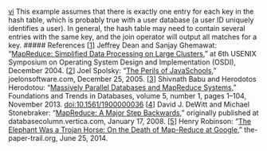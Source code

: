 [vi](ch10.html#idm140605757973072-marker) This example assumes that there is
exactly one entry for each key in the hash table, which is probably true with a user database (a
user ID uniquely identifies a user). In general, the hash table may need to contain several entries
with the same key, and the join operator will output all matches for a key. ##### References [[1](ch10.html#Dean2004ua_ch10-marker)] Jeffrey Dean and Sanjay Ghemawat:
“[MapReduce: Simplified Data
Processing on Large Clusters](http://research.google.com/archive/mapreduce.html),” at 6th USENIX Symposium on Operating System Design
and Implementation (OSDI), December 2004. [[2](ch10.html#Spolsky2005wm-marker)] Joel Spolsky:
“[The Perils of
JavaSchools](http://www.joelonsoftware.com/articles/ThePerilsofJavaSchools.html),” joelonsoftware.com, December 25, 2005. [[3](ch10.html#Babu2013gm_ch10-marker)] Shivnath Babu and Herodotos Herodotou:
“[Massively Parallel
Databases and MapReduce Systems](http://research.microsoft.com/pubs/206464/db-mr-survey-final.pdf),” Foundations and Trends in Databases,
volume 5, number 1, pages 1–104, November 2013.
[doi:10.1561/1900000036](http://dx.doi.org/10.1561/1900000036) [[4](ch10.html#DeWitt2008up-marker)] David J. DeWitt and Michael Stonebraker:
“[MapReduce: A
Major Step Backwards](https://homes.cs.washington.edu/~billhowe/mapreduce_a_major_step_backwards.html),” originally published at databasecolumn.vertica.com, January 17, 2008. [[5](ch10.html#Robinson2014vz-marker)] Henry Robinson:
“[The
Elephant Was a Trojan Horse: On the Death of Map-Reduce at Google](http://the-paper-trail.org/blog/the-elephant-was-a-trojan-horse-on-the-death-of-map-reduce-at-google/),”
the-paper-trail.org, June 25, 2014.